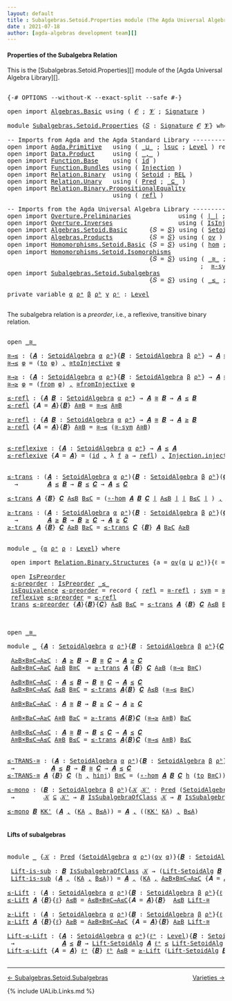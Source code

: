 ```yaml
---
layout: default
title : Subalgebras.Setoid.Properties module (The Agda Universal Algebra Library)
date : 2021-07-18
author: [agda-algebras development team][]
---
```


#### <a id="properties-of-the-subalgebra-relation">Properties of the Subalgebra Relation</a>

This is the [Subalgebras.Setoid.Properties][] module of the [Agda Universal Algebra Library][].


<pre class="Agda">

<a id="375" class="Symbol">{-#</a> <a id="379" class="Keyword">OPTIONS</a> <a id="387" class="Pragma">--without-K</a> <a id="399" class="Pragma">--exact-split</a> <a id="413" class="Pragma">--safe</a> <a id="420" class="Symbol">#-}</a>

<a id="425" class="Keyword">open</a> <a id="430" class="Keyword">import</a> <a id="437" href="Algebras.Basic.html" class="Module">Algebras.Basic</a> <a id="452" class="Keyword">using</a> <a id="458" class="Symbol">(</a> <a id="460" href="Algebras.Basic.html#1140" class="Generalizable">𝓞</a> <a id="462" class="Symbol">;</a> <a id="464" href="Algebras.Basic.html#1142" class="Generalizable">𝓥</a> <a id="466" class="Symbol">;</a> <a id="468" href="Algebras.Basic.html#3566" class="Function">Signature</a> <a id="478" class="Symbol">)</a>

<a id="481" class="Keyword">module</a> <a id="488" href="Subalgebras.Setoid.Properties.html" class="Module">Subalgebras.Setoid.Properties</a> <a id="518" class="Symbol">{</a><a id="519" href="Subalgebras.Setoid.Properties.html#519" class="Bound">𝑆</a> <a id="521" class="Symbol">:</a> <a id="523" href="Algebras.Basic.html#3566" class="Function">Signature</a> <a id="533" href="Algebras.Basic.html#1140" class="Generalizable">𝓞</a> <a id="535" href="Algebras.Basic.html#1142" class="Generalizable">𝓥</a><a id="536" class="Symbol">}</a> <a id="538" class="Keyword">where</a>

<a id="545" class="Comment">-- Imports from Agda and the Agda Standard Library ------------------------------------</a>
<a id="633" class="Keyword">open</a> <a id="638" class="Keyword">import</a> <a id="645" href="Agda.Primitive.html" class="Module">Agda.Primitive</a>   <a id="662" class="Keyword">using</a> <a id="668" class="Symbol">(</a> <a id="670" href="Agda.Primitive.html#810" class="Primitive Operator">_⊔_</a> <a id="674" class="Symbol">;</a> <a id="676" href="Agda.Primitive.html#780" class="Primitive">lsuc</a> <a id="681" class="Symbol">;</a> <a id="683" href="Agda.Primitive.html#597" class="Postulate">Level</a> <a id="689" class="Symbol">)</a> <a id="691" class="Keyword">renaming</a> <a id="700" class="Symbol">(</a> <a id="702" href="Agda.Primitive.html#326" class="Primitive">Set</a> <a id="706" class="Symbol">to</a> <a id="709" class="Primitive">Type</a> <a id="714" class="Symbol">)</a>
<a id="716" class="Keyword">open</a> <a id="721" class="Keyword">import</a> <a id="728" href="Data.Product.html" class="Module">Data.Product</a>     <a id="745" class="Keyword">using</a> <a id="751" class="Symbol">(</a> <a id="753" href="Agda.Builtin.Sigma.html#236" class="InductiveConstructor Operator">_,_</a> <a id="757" class="Symbol">)</a>
<a id="759" class="Keyword">open</a> <a id="764" class="Keyword">import</a> <a id="771" href="Function.Base.html" class="Module">Function.Base</a>    <a id="788" class="Keyword">using</a> <a id="794" class="Symbol">(</a> <a id="796" href="Function.Base.html#615" class="Function">id</a> <a id="799" class="Symbol">)</a>
<a id="801" class="Keyword">open</a> <a id="806" class="Keyword">import</a> <a id="813" href="Function.Bundles.html" class="Module">Function.Bundles</a> <a id="830" class="Keyword">using</a> <a id="836" class="Symbol">(</a> <a id="838" href="Function.Bundles.html#2240" class="Record">Injection</a> <a id="848" class="Symbol">)</a>
<a id="850" class="Keyword">open</a> <a id="855" class="Keyword">import</a> <a id="862" href="Relation.Binary.html" class="Module">Relation.Binary</a>  <a id="879" class="Keyword">using</a> <a id="885" class="Symbol">(</a> <a id="887" href="Relation.Binary.Bundles.html#1009" class="Record">Setoid</a> <a id="894" class="Symbol">;</a> <a id="896" href="Relation.Binary.Core.html#766" class="Function">REL</a> <a id="900" class="Symbol">)</a>
<a id="902" class="Keyword">open</a> <a id="907" class="Keyword">import</a> <a id="914" href="Relation.Unary.html" class="Module">Relation.Unary</a>   <a id="931" class="Keyword">using</a> <a id="937" class="Symbol">(</a> <a id="939" href="Relation.Unary.html#1101" class="Function">Pred</a> <a id="944" class="Symbol">;</a> <a id="946" href="Relation.Unary.html#1742" class="Function Operator">_⊆_</a> <a id="950" class="Symbol">)</a>
<a id="952" class="Keyword">open</a> <a id="957" class="Keyword">import</a> <a id="964" href="Relation.Binary.PropositionalEquality.html" class="Module">Relation.Binary.PropositionalEquality</a>
                             <a id="1031" class="Keyword">using</a> <a id="1037" class="Symbol">(</a> <a id="1039" href="Agda.Builtin.Equality.html#208" class="InductiveConstructor">refl</a> <a id="1044" class="Symbol">)</a>

<a id="1047" class="Comment">-- Imports from the Agda Universal Algebra Library ---------------------------------------------------</a>
<a id="1150" class="Keyword">open</a> <a id="1155" class="Keyword">import</a> <a id="1162" href="Overture.Preliminaries.html" class="Module">Overture.Preliminaries</a>             <a id="1197" class="Keyword">using</a> <a id="1203" class="Symbol">(</a> <a id="1205" href="Overture.Preliminaries.html#4227" class="Function Operator">∣_∣</a> <a id="1209" class="Symbol">;</a> <a id="1211" href="Overture.Preliminaries.html#4265" class="Function Operator">∥_∥</a> <a id="1215" class="Symbol">)</a>
<a id="1217" class="Keyword">open</a> <a id="1222" class="Keyword">import</a> <a id="1229" href="Overture.Inverses.html" class="Module">Overture.Inverses</a>                  <a id="1264" class="Keyword">using</a> <a id="1270" class="Symbol">(</a> <a id="1272" href="Overture.Inverses.html#2442" class="Function">IsInjective</a> <a id="1284" class="Symbol">;</a> <a id="1286" href="Overture.Inverses.html#2715" class="Function">id-is-injective</a> <a id="1302" class="Symbol">;</a> <a id="1304" href="Overture.Inverses.html#2788" class="Function">∘-injective</a> <a id="1316" class="Symbol">)</a>
<a id="1318" class="Keyword">open</a> <a id="1323" class="Keyword">import</a> <a id="1330" href="Algebras.Setoid.Basic.html" class="Module">Algebras.Setoid.Basic</a>      <a id="1357" class="Symbol">{</a><a id="1358" class="Argument">𝑆</a> <a id="1360" class="Symbol">=</a> <a id="1362" href="Subalgebras.Setoid.Properties.html#519" class="Bound">𝑆</a><a id="1363" class="Symbol">}</a> <a id="1365" class="Keyword">using</a> <a id="1371" class="Symbol">(</a> <a id="1373" href="Algebras.Setoid.Basic.html#3240" class="Record">SetoidAlgebra</a> <a id="1387" class="Symbol">;</a> <a id="1389" href="Algebras.Setoid.Basic.html#4713" class="Function">Lift-SetoidAlg</a> <a id="1404" class="Symbol">)</a>
<a id="1406" class="Keyword">open</a> <a id="1411" class="Keyword">import</a> <a id="1418" href="Algebras.Products.html" class="Module">Algebras.Products</a>          <a id="1445" class="Symbol">{</a><a id="1446" class="Argument">𝑆</a> <a id="1448" class="Symbol">=</a> <a id="1450" href="Subalgebras.Setoid.Properties.html#519" class="Bound">𝑆</a><a id="1451" class="Symbol">}</a> <a id="1453" class="Keyword">using</a> <a id="1459" class="Symbol">(</a> <a id="1461" href="Algebras.Products.html#2982" class="Function">ov</a> <a id="1464" class="Symbol">)</a>
<a id="1466" class="Keyword">open</a> <a id="1471" class="Keyword">import</a> <a id="1478" href="Homomorphisms.Setoid.Basic.html" class="Module">Homomorphisms.Setoid.Basic</a> <a id="1505" class="Symbol">{</a><a id="1506" class="Argument">𝑆</a> <a id="1508" class="Symbol">=</a> <a id="1510" href="Subalgebras.Setoid.Properties.html#519" class="Bound">𝑆</a><a id="1511" class="Symbol">}</a> <a id="1513" class="Keyword">using</a> <a id="1519" class="Symbol">(</a> <a id="1521" href="Homomorphisms.Setoid.Basic.html#2593" class="Function">hom</a> <a id="1525" class="Symbol">;</a> <a id="1527" href="Homomorphisms.Setoid.Basic.html#3409" class="Function">∘-hom</a> <a id="1533" class="Symbol">)</a>
<a id="1535" class="Keyword">open</a> <a id="1540" class="Keyword">import</a> <a id="1547" href="Homomorphisms.Setoid.Isomorphisms.html" class="Module">Homomorphisms.Setoid.Isomorphisms</a>
                                       <a id="1620" class="Symbol">{</a><a id="1621" class="Argument">𝑆</a> <a id="1623" class="Symbol">=</a> <a id="1625" href="Subalgebras.Setoid.Properties.html#519" class="Bound">𝑆</a><a id="1626" class="Symbol">}</a> <a id="1628" class="Keyword">using</a> <a id="1634" class="Symbol">(</a> <a id="1636" href="Homomorphisms.Setoid.Isomorphisms.html#2579" class="Record Operator">_≅_</a> <a id="1640" class="Symbol">;</a> <a id="1642" href="Homomorphisms.Setoid.Isomorphisms.html#3749" class="Function">≅toInjective</a> <a id="1655" class="Symbol">;</a> <a id="1657" href="Homomorphisms.Setoid.Isomorphisms.html#4076" class="Function">≅fromInjective</a>
                                                     <a id="1725" class="Symbol">;</a>  <a id="1728" href="Homomorphisms.Setoid.Isomorphisms.html#3186" class="Function">≅-sym</a> <a id="1734" class="Symbol">;</a> <a id="1736" href="Homomorphisms.Setoid.Isomorphisms.html#3088" class="Function">≅-refl</a> <a id="1743" class="Symbol">;</a> <a id="1745" href="Homomorphisms.Setoid.Isomorphisms.html#3281" class="Function">≅-trans</a> <a id="1753" class="Symbol">;</a> <a id="1755" href="Homomorphisms.Setoid.Isomorphisms.html#4655" class="Function">Lift-≅</a> <a id="1762" class="Symbol">)</a>
<a id="1764" class="Keyword">open</a> <a id="1769" class="Keyword">import</a> <a id="1776" href="Subalgebras.Setoid.Subalgebras.html" class="Module">Subalgebras.Setoid.Subalgebras</a>
                                       <a id="1846" class="Symbol">{</a><a id="1847" class="Argument">𝑆</a> <a id="1849" class="Symbol">=</a> <a id="1851" href="Subalgebras.Setoid.Properties.html#519" class="Bound">𝑆</a><a id="1852" class="Symbol">}</a> <a id="1854" class="Keyword">using</a> <a id="1860" class="Symbol">(</a> <a id="1862" href="Subalgebras.Setoid.Subalgebras.html#1952" class="Function Operator">_≤_</a> <a id="1866" class="Symbol">;</a> <a id="1868" href="Subalgebras.Setoid.Subalgebras.html#1774" class="Function Operator">_≥_</a> <a id="1872" class="Symbol">;</a> <a id="1874" href="Subalgebras.Setoid.Subalgebras.html#3782" class="Function Operator">_IsSubalgebraOfClass_</a> <a id="1896" class="Symbol">)</a>

<a id="1899" class="Keyword">private</a> <a id="1907" class="Keyword">variable</a> <a id="1916" href="Subalgebras.Setoid.Properties.html#1916" class="Generalizable">α</a> <a id="1918" href="Subalgebras.Setoid.Properties.html#1918" class="Generalizable">ρᵃ</a> <a id="1921" href="Subalgebras.Setoid.Properties.html#1921" class="Generalizable">β</a> <a id="1923" href="Subalgebras.Setoid.Properties.html#1923" class="Generalizable">ρᵇ</a> <a id="1926" href="Subalgebras.Setoid.Properties.html#1926" class="Generalizable">γ</a> <a id="1928" href="Subalgebras.Setoid.Properties.html#1928" class="Generalizable">ρᶜ</a> <a id="1931" class="Symbol">:</a> <a id="1933" href="Agda.Primitive.html#597" class="Postulate">Level</a>

</pre>

The subalgebra relation is a *preorder*, i.e., a reflexive, transitive binary relation.

<pre class="Agda">

<a id="2055" class="Keyword">open</a> <a id="2060" href="Homomorphisms.Setoid.Isomorphisms.html#2579" class="Module Operator">_≅_</a>

<a id="≅→≤"></a><a id="2065" href="Subalgebras.Setoid.Properties.html#2065" class="Function">≅→≤</a> <a id="2069" class="Symbol">:</a> <a id="2071" class="Symbol">{</a><a id="2072" href="Subalgebras.Setoid.Properties.html#2072" class="Bound">𝑨</a> <a id="2074" class="Symbol">:</a> <a id="2076" href="Algebras.Setoid.Basic.html#3240" class="Record">SetoidAlgebra</a> <a id="2090" href="Subalgebras.Setoid.Properties.html#1916" class="Generalizable">α</a> <a id="2092" href="Subalgebras.Setoid.Properties.html#1918" class="Generalizable">ρᵃ</a><a id="2094" class="Symbol">}{</a><a id="2096" href="Subalgebras.Setoid.Properties.html#2096" class="Bound">𝑩</a> <a id="2098" class="Symbol">:</a> <a id="2100" href="Algebras.Setoid.Basic.html#3240" class="Record">SetoidAlgebra</a> <a id="2114" href="Subalgebras.Setoid.Properties.html#1921" class="Generalizable">β</a> <a id="2116" href="Subalgebras.Setoid.Properties.html#1923" class="Generalizable">ρᵇ</a><a id="2118" class="Symbol">}</a> <a id="2120" class="Symbol">→</a> <a id="2122" href="Subalgebras.Setoid.Properties.html#2072" class="Bound">𝑨</a> <a id="2124" href="Homomorphisms.Setoid.Isomorphisms.html#2579" class="Record Operator">≅</a> <a id="2126" href="Subalgebras.Setoid.Properties.html#2096" class="Bound">𝑩</a> <a id="2128" class="Symbol">→</a> <a id="2130" href="Subalgebras.Setoid.Properties.html#2072" class="Bound">𝑨</a> <a id="2132" href="Subalgebras.Setoid.Subalgebras.html#1952" class="Function Operator">≤</a> <a id="2134" href="Subalgebras.Setoid.Properties.html#2096" class="Bound">𝑩</a>
<a id="2136" href="Subalgebras.Setoid.Properties.html#2065" class="Function">≅→≤</a> <a id="2140" href="Subalgebras.Setoid.Properties.html#2140" class="Bound">φ</a> <a id="2142" class="Symbol">=</a> <a id="2144" class="Symbol">(</a><a id="2145" href="Homomorphisms.Setoid.Isomorphisms.html#2689" class="Field">to</a> <a id="2148" href="Subalgebras.Setoid.Properties.html#2140" class="Bound">φ</a><a id="2149" class="Symbol">)</a> <a id="2151" href="Agda.Builtin.Sigma.html#236" class="InductiveConstructor Operator">,</a> <a id="2153" href="Homomorphisms.Setoid.Isomorphisms.html#3749" class="Function">≅toInjective</a> <a id="2166" href="Subalgebras.Setoid.Properties.html#2140" class="Bound">φ</a>

<a id="≅→≥"></a><a id="2169" href="Subalgebras.Setoid.Properties.html#2169" class="Function">≅→≥</a> <a id="2173" class="Symbol">:</a> <a id="2175" class="Symbol">{</a><a id="2176" href="Subalgebras.Setoid.Properties.html#2176" class="Bound">𝑨</a> <a id="2178" class="Symbol">:</a> <a id="2180" href="Algebras.Setoid.Basic.html#3240" class="Record">SetoidAlgebra</a> <a id="2194" href="Subalgebras.Setoid.Properties.html#1916" class="Generalizable">α</a> <a id="2196" href="Subalgebras.Setoid.Properties.html#1918" class="Generalizable">ρᵃ</a><a id="2198" class="Symbol">}{</a><a id="2200" href="Subalgebras.Setoid.Properties.html#2200" class="Bound">𝑩</a> <a id="2202" class="Symbol">:</a> <a id="2204" href="Algebras.Setoid.Basic.html#3240" class="Record">SetoidAlgebra</a> <a id="2218" href="Subalgebras.Setoid.Properties.html#1921" class="Generalizable">β</a> <a id="2220" href="Subalgebras.Setoid.Properties.html#1923" class="Generalizable">ρᵇ</a><a id="2222" class="Symbol">}</a> <a id="2224" class="Symbol">→</a> <a id="2226" href="Subalgebras.Setoid.Properties.html#2176" class="Bound">𝑨</a> <a id="2228" href="Homomorphisms.Setoid.Isomorphisms.html#2579" class="Record Operator">≅</a> <a id="2230" href="Subalgebras.Setoid.Properties.html#2200" class="Bound">𝑩</a> <a id="2232" class="Symbol">→</a> <a id="2234" href="Subalgebras.Setoid.Properties.html#2176" class="Bound">𝑨</a> <a id="2236" href="Subalgebras.Setoid.Subalgebras.html#1774" class="Function Operator">≥</a> <a id="2238" href="Subalgebras.Setoid.Properties.html#2200" class="Bound">𝑩</a>
<a id="2240" href="Subalgebras.Setoid.Properties.html#2169" class="Function">≅→≥</a> <a id="2244" href="Subalgebras.Setoid.Properties.html#2244" class="Bound">φ</a> <a id="2246" class="Symbol">=</a> <a id="2248" class="Symbol">(</a><a id="2249" href="Homomorphisms.Setoid.Isomorphisms.html#2704" class="Field">from</a> <a id="2254" href="Subalgebras.Setoid.Properties.html#2244" class="Bound">φ</a><a id="2255" class="Symbol">)</a> <a id="2257" href="Agda.Builtin.Sigma.html#236" class="InductiveConstructor Operator">,</a> <a id="2259" href="Homomorphisms.Setoid.Isomorphisms.html#4076" class="Function">≅fromInjective</a> <a id="2274" href="Subalgebras.Setoid.Properties.html#2244" class="Bound">φ</a>

<a id="≤-refl"></a><a id="2277" href="Subalgebras.Setoid.Properties.html#2277" class="Function">≤-refl</a> <a id="2284" class="Symbol">:</a> <a id="2286" class="Symbol">{</a><a id="2287" href="Subalgebras.Setoid.Properties.html#2287" class="Bound">𝑨</a> <a id="2289" href="Subalgebras.Setoid.Properties.html#2289" class="Bound">𝑩</a> <a id="2291" class="Symbol">:</a> <a id="2293" href="Algebras.Setoid.Basic.html#3240" class="Record">SetoidAlgebra</a> <a id="2307" href="Subalgebras.Setoid.Properties.html#1916" class="Generalizable">α</a> <a id="2309" href="Subalgebras.Setoid.Properties.html#1918" class="Generalizable">ρᵃ</a><a id="2311" class="Symbol">}</a> <a id="2313" class="Symbol">→</a> <a id="2315" href="Subalgebras.Setoid.Properties.html#2287" class="Bound">𝑨</a> <a id="2317" href="Homomorphisms.Setoid.Isomorphisms.html#2579" class="Record Operator">≅</a> <a id="2319" href="Subalgebras.Setoid.Properties.html#2289" class="Bound">𝑩</a> <a id="2321" class="Symbol">→</a> <a id="2323" href="Subalgebras.Setoid.Properties.html#2287" class="Bound">𝑨</a> <a id="2325" href="Subalgebras.Setoid.Subalgebras.html#1952" class="Function Operator">≤</a> <a id="2327" href="Subalgebras.Setoid.Properties.html#2289" class="Bound">𝑩</a>
<a id="2329" href="Subalgebras.Setoid.Properties.html#2277" class="Function">≤-refl</a> <a id="2336" class="Symbol">{</a><a id="2337" class="Argument">𝑨</a> <a id="2339" class="Symbol">=</a> <a id="2341" href="Subalgebras.Setoid.Properties.html#2341" class="Bound">𝑨</a><a id="2342" class="Symbol">}{</a><a id="2344" href="Subalgebras.Setoid.Properties.html#2344" class="Bound">𝑩</a><a id="2345" class="Symbol">}</a> <a id="2347" href="Subalgebras.Setoid.Properties.html#2347" class="Bound">A≅B</a> <a id="2351" class="Symbol">=</a> <a id="2353" href="Subalgebras.Setoid.Properties.html#2065" class="Function">≅→≤</a> <a id="2357" href="Subalgebras.Setoid.Properties.html#2347" class="Bound">A≅B</a>

<a id="≥-refl"></a><a id="2362" href="Subalgebras.Setoid.Properties.html#2362" class="Function">≥-refl</a> <a id="2369" class="Symbol">:</a> <a id="2371" class="Symbol">{</a><a id="2372" href="Subalgebras.Setoid.Properties.html#2372" class="Bound">𝑨</a> <a id="2374" href="Subalgebras.Setoid.Properties.html#2374" class="Bound">𝑩</a> <a id="2376" class="Symbol">:</a> <a id="2378" href="Algebras.Setoid.Basic.html#3240" class="Record">SetoidAlgebra</a> <a id="2392" href="Subalgebras.Setoid.Properties.html#1916" class="Generalizable">α</a> <a id="2394" href="Subalgebras.Setoid.Properties.html#1918" class="Generalizable">ρᵃ</a><a id="2396" class="Symbol">}</a> <a id="2398" class="Symbol">→</a> <a id="2400" href="Subalgebras.Setoid.Properties.html#2372" class="Bound">𝑨</a> <a id="2402" href="Homomorphisms.Setoid.Isomorphisms.html#2579" class="Record Operator">≅</a> <a id="2404" href="Subalgebras.Setoid.Properties.html#2374" class="Bound">𝑩</a> <a id="2406" class="Symbol">→</a> <a id="2408" href="Subalgebras.Setoid.Properties.html#2372" class="Bound">𝑨</a> <a id="2410" href="Subalgebras.Setoid.Subalgebras.html#1774" class="Function Operator">≥</a> <a id="2412" href="Subalgebras.Setoid.Properties.html#2374" class="Bound">𝑩</a>
<a id="2414" href="Subalgebras.Setoid.Properties.html#2362" class="Function">≥-refl</a> <a id="2421" class="Symbol">{</a><a id="2422" class="Argument">𝑨</a> <a id="2424" class="Symbol">=</a> <a id="2426" href="Subalgebras.Setoid.Properties.html#2426" class="Bound">𝑨</a><a id="2427" class="Symbol">}{</a><a id="2429" href="Subalgebras.Setoid.Properties.html#2429" class="Bound">𝑩</a><a id="2430" class="Symbol">}</a> <a id="2432" href="Subalgebras.Setoid.Properties.html#2432" class="Bound">A≅B</a> <a id="2436" class="Symbol">=</a> <a id="2438" href="Subalgebras.Setoid.Properties.html#2065" class="Function">≅→≤</a> <a id="2442" class="Symbol">(</a><a id="2443" href="Homomorphisms.Setoid.Isomorphisms.html#3186" class="Function">≅-sym</a> <a id="2449" href="Subalgebras.Setoid.Properties.html#2432" class="Bound">A≅B</a><a id="2452" class="Symbol">)</a>


<a id="≤-reflexive"></a><a id="2456" href="Subalgebras.Setoid.Properties.html#2456" class="Function">≤-reflexive</a> <a id="2468" class="Symbol">:</a> <a id="2470" class="Symbol">{</a><a id="2471" href="Subalgebras.Setoid.Properties.html#2471" class="Bound">𝑨</a> <a id="2473" class="Symbol">:</a> <a id="2475" href="Algebras.Setoid.Basic.html#3240" class="Record">SetoidAlgebra</a> <a id="2489" href="Subalgebras.Setoid.Properties.html#1916" class="Generalizable">α</a> <a id="2491" href="Subalgebras.Setoid.Properties.html#1918" class="Generalizable">ρᵃ</a><a id="2493" class="Symbol">}</a> <a id="2495" class="Symbol">→</a> <a id="2497" href="Subalgebras.Setoid.Properties.html#2471" class="Bound">𝑨</a> <a id="2499" href="Subalgebras.Setoid.Subalgebras.html#1952" class="Function Operator">≤</a> <a id="2501" href="Subalgebras.Setoid.Properties.html#2471" class="Bound">𝑨</a>
<a id="2503" href="Subalgebras.Setoid.Properties.html#2456" class="Function">≤-reflexive</a> <a id="2515" class="Symbol">{</a><a id="2516" class="Argument">𝑨</a> <a id="2518" class="Symbol">=</a> <a id="2520" href="Subalgebras.Setoid.Properties.html#2520" class="Bound">𝑨</a><a id="2521" class="Symbol">}</a> <a id="2523" class="Symbol">=</a> <a id="2525" class="Symbol">(</a><a id="2526" href="Function.Base.html#615" class="Function">id</a> <a id="2529" href="Agda.Builtin.Sigma.html#236" class="InductiveConstructor Operator">,</a> <a id="2531" class="Symbol">λ</a> <a id="2533" href="Subalgebras.Setoid.Properties.html#2533" class="Bound">f</a> <a id="2535" href="Subalgebras.Setoid.Properties.html#2535" class="Bound">a</a> <a id="2537" class="Symbol">→</a> <a id="2539" href="Agda.Builtin.Equality.html#208" class="InductiveConstructor">refl</a><a id="2543" class="Symbol">)</a> <a id="2545" href="Agda.Builtin.Sigma.html#236" class="InductiveConstructor Operator">,</a> <a id="2547" href="Function.Bundles.html#2366" class="Field">Injection.injective</a> <a id="2567" href="Overture.Inverses.html#2715" class="Function">id-is-injective</a>


<a id="≤-trans"></a><a id="2585" href="Subalgebras.Setoid.Properties.html#2585" class="Function">≤-trans</a> <a id="2593" class="Symbol">:</a> <a id="2595" class="Symbol">(</a><a id="2596" href="Subalgebras.Setoid.Properties.html#2596" class="Bound">𝑨</a> <a id="2598" class="Symbol">:</a> <a id="2600" href="Algebras.Setoid.Basic.html#3240" class="Record">SetoidAlgebra</a> <a id="2614" href="Subalgebras.Setoid.Properties.html#1916" class="Generalizable">α</a> <a id="2616" href="Subalgebras.Setoid.Properties.html#1918" class="Generalizable">ρᵃ</a><a id="2618" class="Symbol">){</a><a id="2620" href="Subalgebras.Setoid.Properties.html#2620" class="Bound">𝑩</a> <a id="2622" class="Symbol">:</a> <a id="2624" href="Algebras.Setoid.Basic.html#3240" class="Record">SetoidAlgebra</a> <a id="2638" href="Subalgebras.Setoid.Properties.html#1921" class="Generalizable">β</a> <a id="2640" href="Subalgebras.Setoid.Properties.html#1923" class="Generalizable">ρᵇ</a><a id="2642" class="Symbol">}(</a><a id="2644" href="Subalgebras.Setoid.Properties.html#2644" class="Bound">𝑪</a> <a id="2646" class="Symbol">:</a> <a id="2648" href="Algebras.Setoid.Basic.html#3240" class="Record">SetoidAlgebra</a> <a id="2662" href="Subalgebras.Setoid.Properties.html#1926" class="Generalizable">γ</a> <a id="2664" href="Subalgebras.Setoid.Properties.html#1928" class="Generalizable">ρᶜ</a><a id="2666" class="Symbol">)</a>
  <a id="2670" class="Symbol">→</a>        <a id="2679" href="Subalgebras.Setoid.Properties.html#2596" class="Bound">𝑨</a> <a id="2681" href="Subalgebras.Setoid.Subalgebras.html#1952" class="Function Operator">≤</a> <a id="2683" href="Subalgebras.Setoid.Properties.html#2620" class="Bound">𝑩</a> <a id="2685" class="Symbol">→</a> <a id="2687" href="Subalgebras.Setoid.Properties.html#2620" class="Bound">𝑩</a> <a id="2689" href="Subalgebras.Setoid.Subalgebras.html#1952" class="Function Operator">≤</a> <a id="2691" href="Subalgebras.Setoid.Properties.html#2644" class="Bound">𝑪</a> <a id="2693" class="Symbol">→</a> <a id="2695" href="Subalgebras.Setoid.Properties.html#2596" class="Bound">𝑨</a> <a id="2697" href="Subalgebras.Setoid.Subalgebras.html#1952" class="Function Operator">≤</a> <a id="2699" href="Subalgebras.Setoid.Properties.html#2644" class="Bound">𝑪</a>

<a id="2702" href="Subalgebras.Setoid.Properties.html#2585" class="Function">≤-trans</a> <a id="2710" href="Subalgebras.Setoid.Properties.html#2710" class="Bound">𝑨</a> <a id="2712" class="Symbol">{</a><a id="2713" href="Subalgebras.Setoid.Properties.html#2713" class="Bound">𝑩</a><a id="2714" class="Symbol">}</a> <a id="2716" href="Subalgebras.Setoid.Properties.html#2716" class="Bound">𝑪</a> <a id="2718" href="Subalgebras.Setoid.Properties.html#2718" class="Bound">A≤B</a> <a id="2722" href="Subalgebras.Setoid.Properties.html#2722" class="Bound">B≤C</a> <a id="2726" class="Symbol">=</a> <a id="2728" class="Symbol">(</a><a id="2729" href="Homomorphisms.Setoid.Basic.html#3409" class="Function">∘-hom</a> <a id="2735" href="Subalgebras.Setoid.Properties.html#2710" class="Bound">𝑨</a> <a id="2737" href="Subalgebras.Setoid.Properties.html#2713" class="Bound">𝑩</a> <a id="2739" href="Subalgebras.Setoid.Properties.html#2716" class="Bound">𝑪</a> <a id="2741" href="Overture.Preliminaries.html#4227" class="Function Operator">∣</a> <a id="2743" href="Subalgebras.Setoid.Properties.html#2718" class="Bound">A≤B</a> <a id="2747" href="Overture.Preliminaries.html#4227" class="Function Operator">∣</a> <a id="2749" href="Overture.Preliminaries.html#4227" class="Function Operator">∣</a> <a id="2751" href="Subalgebras.Setoid.Properties.html#2722" class="Bound">B≤C</a> <a id="2755" href="Overture.Preliminaries.html#4227" class="Function Operator">∣</a> <a id="2757" class="Symbol">)</a> <a id="2759" href="Agda.Builtin.Sigma.html#236" class="InductiveConstructor Operator">,</a> <a id="2761" href="Overture.Inverses.html#2788" class="Function">∘-injective</a> <a id="2773" href="Overture.Preliminaries.html#4265" class="Function Operator">∥</a> <a id="2775" href="Subalgebras.Setoid.Properties.html#2718" class="Bound">A≤B</a> <a id="2779" href="Overture.Preliminaries.html#4265" class="Function Operator">∥</a> <a id="2781" href="Overture.Preliminaries.html#4265" class="Function Operator">∥</a> <a id="2783" href="Subalgebras.Setoid.Properties.html#2722" class="Bound">B≤C</a> <a id="2787" href="Overture.Preliminaries.html#4265" class="Function Operator">∥</a>

<a id="≥-trans"></a><a id="2790" href="Subalgebras.Setoid.Properties.html#2790" class="Function">≥-trans</a> <a id="2798" class="Symbol">:</a> <a id="2800" class="Symbol">(</a><a id="2801" href="Subalgebras.Setoid.Properties.html#2801" class="Bound">𝑨</a> <a id="2803" class="Symbol">:</a> <a id="2805" href="Algebras.Setoid.Basic.html#3240" class="Record">SetoidAlgebra</a> <a id="2819" href="Subalgebras.Setoid.Properties.html#1916" class="Generalizable">α</a> <a id="2821" href="Subalgebras.Setoid.Properties.html#1918" class="Generalizable">ρᵃ</a><a id="2823" class="Symbol">){</a><a id="2825" href="Subalgebras.Setoid.Properties.html#2825" class="Bound">𝑩</a> <a id="2827" class="Symbol">:</a> <a id="2829" href="Algebras.Setoid.Basic.html#3240" class="Record">SetoidAlgebra</a> <a id="2843" href="Subalgebras.Setoid.Properties.html#1921" class="Generalizable">β</a> <a id="2845" href="Subalgebras.Setoid.Properties.html#1923" class="Generalizable">ρᵇ</a><a id="2847" class="Symbol">}(</a><a id="2849" href="Subalgebras.Setoid.Properties.html#2849" class="Bound">𝑪</a> <a id="2851" class="Symbol">:</a> <a id="2853" href="Algebras.Setoid.Basic.html#3240" class="Record">SetoidAlgebra</a> <a id="2867" href="Subalgebras.Setoid.Properties.html#1926" class="Generalizable">γ</a> <a id="2869" href="Subalgebras.Setoid.Properties.html#1928" class="Generalizable">ρᶜ</a><a id="2871" class="Symbol">)</a>
  <a id="2875" class="Symbol">→</a>        <a id="2884" href="Subalgebras.Setoid.Properties.html#2801" class="Bound">𝑨</a> <a id="2886" href="Subalgebras.Setoid.Subalgebras.html#1774" class="Function Operator">≥</a> <a id="2888" href="Subalgebras.Setoid.Properties.html#2825" class="Bound">𝑩</a> <a id="2890" class="Symbol">→</a> <a id="2892" href="Subalgebras.Setoid.Properties.html#2825" class="Bound">𝑩</a> <a id="2894" href="Subalgebras.Setoid.Subalgebras.html#1774" class="Function Operator">≥</a> <a id="2896" href="Subalgebras.Setoid.Properties.html#2849" class="Bound">𝑪</a> <a id="2898" class="Symbol">→</a> <a id="2900" href="Subalgebras.Setoid.Properties.html#2801" class="Bound">𝑨</a> <a id="2902" href="Subalgebras.Setoid.Subalgebras.html#1774" class="Function Operator">≥</a> <a id="2904" href="Subalgebras.Setoid.Properties.html#2849" class="Bound">𝑪</a>
<a id="2906" href="Subalgebras.Setoid.Properties.html#2790" class="Function">≥-trans</a> <a id="2914" href="Subalgebras.Setoid.Properties.html#2914" class="Bound">𝑨</a> <a id="2916" class="Symbol">{</a><a id="2917" href="Subalgebras.Setoid.Properties.html#2917" class="Bound">𝑩</a><a id="2918" class="Symbol">}</a> <a id="2920" href="Subalgebras.Setoid.Properties.html#2920" class="Bound">𝑪</a> <a id="2922" href="Subalgebras.Setoid.Properties.html#2922" class="Bound">A≥B</a> <a id="2926" href="Subalgebras.Setoid.Properties.html#2926" class="Bound">B≥C</a> <a id="2930" class="Symbol">=</a> <a id="2932" href="Subalgebras.Setoid.Properties.html#2585" class="Function">≤-trans</a> <a id="2940" href="Subalgebras.Setoid.Properties.html#2920" class="Bound">𝑪</a> <a id="2942" class="Symbol">{</a><a id="2943" href="Subalgebras.Setoid.Properties.html#2917" class="Bound">𝑩</a><a id="2944" class="Symbol">}</a> <a id="2946" href="Subalgebras.Setoid.Properties.html#2914" class="Bound">𝑨</a> <a id="2948" href="Subalgebras.Setoid.Properties.html#2926" class="Bound">B≥C</a> <a id="2952" href="Subalgebras.Setoid.Properties.html#2922" class="Bound">A≥B</a>


<a id="2958" class="Keyword">module</a> <a id="2965" href="Subalgebras.Setoid.Properties.html#2965" class="Module">_</a> <a id="2967" class="Symbol">{</a><a id="2968" href="Subalgebras.Setoid.Properties.html#2968" class="Bound">α</a> <a id="2970" href="Subalgebras.Setoid.Properties.html#2970" class="Bound">ρᵃ</a> <a id="2973" href="Subalgebras.Setoid.Properties.html#2973" class="Bound">ρ</a> <a id="2975" class="Symbol">:</a> <a id="2977" href="Agda.Primitive.html#597" class="Postulate">Level</a><a id="2982" class="Symbol">}</a> <a id="2984" class="Keyword">where</a>

 <a id="2992" class="Keyword">open</a> <a id="2997" class="Keyword">import</a> <a id="3004" href="Relation.Binary.Structures.html" class="Module">Relation.Binary.Structures</a> <a id="3031" class="Symbol">{</a><a id="3032" class="Argument">a</a> <a id="3034" class="Symbol">=</a> <a id="3036" href="Algebras.Products.html#2982" class="Function">ov</a><a id="3038" class="Symbol">(</a><a id="3039" href="Subalgebras.Setoid.Properties.html#2968" class="Bound">α</a> <a id="3041" href="Agda.Primitive.html#810" class="Primitive Operator">⊔</a> <a id="3043" href="Subalgebras.Setoid.Properties.html#2970" class="Bound">ρᵃ</a><a id="3045" class="Symbol">)}{</a><a id="3048" class="Argument">ℓ</a> <a id="3050" class="Symbol">=</a> <a id="3052" class="Symbol">(</a><a id="3053" href="Subalgebras.Setoid.Properties.html#533" class="Bound">𝓞</a> <a id="3055" href="Agda.Primitive.html#810" class="Primitive Operator">⊔</a> <a id="3057" href="Subalgebras.Setoid.Properties.html#535" class="Bound">𝓥</a> <a id="3059" href="Agda.Primitive.html#810" class="Primitive Operator">⊔</a> <a id="3061" href="Subalgebras.Setoid.Properties.html#2968" class="Bound">α</a><a id="3062" class="Symbol">)}</a> <a id="3065" class="Symbol">(</a><a id="3066" href="Homomorphisms.Setoid.Isomorphisms.html#2579" class="Record Operator">_≅_</a> <a id="3070" class="Symbol">{</a><a id="3071" href="Subalgebras.Setoid.Properties.html#2968" class="Bound">α</a><a id="3072" class="Symbol">}{</a><a id="3074" href="Subalgebras.Setoid.Properties.html#2970" class="Bound">ρᵃ</a><a id="3076" class="Symbol">}{</a><a id="3078" href="Subalgebras.Setoid.Properties.html#2968" class="Bound">α</a><a id="3079" class="Symbol">}{</a><a id="3081" href="Subalgebras.Setoid.Properties.html#2970" class="Bound">ρᵃ</a><a id="3083" class="Symbol">})</a>

 <a id="3088" class="Keyword">open</a> <a id="3093" href="Relation.Binary.Structures.html#2163" class="Module">IsPreorder</a>
 <a id="3105" href="Subalgebras.Setoid.Properties.html#3105" class="Function">≤-preorder</a> <a id="3116" class="Symbol">:</a> <a id="3118" href="Relation.Binary.Structures.html#2163" class="Record">IsPreorder</a> <a id="3129" href="Subalgebras.Setoid.Subalgebras.html#1952" class="Function Operator">_≤_</a>
 <a id="3134" href="Relation.Binary.Structures.html#2228" class="Field">isEquivalence</a> <a id="3148" href="Subalgebras.Setoid.Properties.html#3105" class="Function">≤-preorder</a> <a id="3159" class="Symbol">=</a> <a id="3161" class="Keyword">record</a> <a id="3168" class="Symbol">{</a> <a id="3170" href="Relation.Binary.Structures.html#1568" class="Field">refl</a> <a id="3175" class="Symbol">=</a> <a id="3177" href="Homomorphisms.Setoid.Isomorphisms.html#3088" class="Function">≅-refl</a> <a id="3184" class="Symbol">;</a> <a id="3186" href="Relation.Binary.Structures.html#1594" class="Field">sym</a> <a id="3190" class="Symbol">=</a> <a id="3192" href="Homomorphisms.Setoid.Isomorphisms.html#3186" class="Function">≅-sym</a> <a id="3198" class="Symbol">;</a> <a id="3200" href="Relation.Binary.Structures.html#1620" class="Field">trans</a> <a id="3206" class="Symbol">=</a> <a id="3208" href="Homomorphisms.Setoid.Isomorphisms.html#3281" class="Function">≅-trans</a> <a id="3216" class="Symbol">}</a>
 <a id="3219" href="Relation.Binary.Structures.html#2331" class="Field">reflexive</a> <a id="3229" href="Subalgebras.Setoid.Properties.html#3105" class="Function">≤-preorder</a> <a id="3240" class="Symbol">=</a> <a id="3242" href="Subalgebras.Setoid.Properties.html#2277" class="Function">≤-refl</a>
 <a id="3250" href="Relation.Binary.Structures.html#2361" class="Field">trans</a> <a id="3256" href="Subalgebras.Setoid.Properties.html#3105" class="Function">≤-preorder</a> <a id="3267" class="Symbol">{</a><a id="3268" href="Subalgebras.Setoid.Properties.html#3268" class="Bound">𝑨</a><a id="3269" class="Symbol">}{</a><a id="3271" href="Subalgebras.Setoid.Properties.html#3271" class="Bound">𝑩</a><a id="3272" class="Symbol">}{</a><a id="3274" href="Subalgebras.Setoid.Properties.html#3274" class="Bound">𝑪</a><a id="3275" class="Symbol">}</a> <a id="3277" href="Subalgebras.Setoid.Properties.html#3277" class="Bound">A≤B</a> <a id="3281" href="Subalgebras.Setoid.Properties.html#3281" class="Bound">B≤C</a> <a id="3285" class="Symbol">=</a> <a id="3287" href="Subalgebras.Setoid.Properties.html#2585" class="Function">≤-trans</a> <a id="3295" href="Subalgebras.Setoid.Properties.html#3268" class="Bound">𝑨</a> <a id="3297" class="Symbol">{</a><a id="3298" href="Subalgebras.Setoid.Properties.html#3271" class="Bound">𝑩</a><a id="3299" class="Symbol">}</a> <a id="3301" href="Subalgebras.Setoid.Properties.html#3274" class="Bound">𝑪</a> <a id="3303" href="Subalgebras.Setoid.Properties.html#3277" class="Bound">A≤B</a> <a id="3307" href="Subalgebras.Setoid.Properties.html#3281" class="Bound">B≤C</a>



<a id="3314" class="Keyword">open</a> <a id="3319" href="Homomorphisms.Setoid.Isomorphisms.html#2579" class="Module Operator">_≅_</a>

<a id="3324" class="Keyword">module</a> <a id="3331" href="Subalgebras.Setoid.Properties.html#3331" class="Module">_</a> <a id="3333" class="Symbol">{</a><a id="3334" href="Subalgebras.Setoid.Properties.html#3334" class="Bound">𝑨</a> <a id="3336" class="Symbol">:</a> <a id="3338" href="Algebras.Setoid.Basic.html#3240" class="Record">SetoidAlgebra</a> <a id="3352" href="Subalgebras.Setoid.Properties.html#1916" class="Generalizable">α</a> <a id="3354" href="Subalgebras.Setoid.Properties.html#1918" class="Generalizable">ρᵃ</a><a id="3356" class="Symbol">}{</a><a id="3358" href="Subalgebras.Setoid.Properties.html#3358" class="Bound">𝑩</a> <a id="3360" class="Symbol">:</a> <a id="3362" href="Algebras.Setoid.Basic.html#3240" class="Record">SetoidAlgebra</a> <a id="3376" href="Subalgebras.Setoid.Properties.html#1921" class="Generalizable">β</a> <a id="3378" href="Subalgebras.Setoid.Properties.html#1923" class="Generalizable">ρᵇ</a><a id="3380" class="Symbol">}{</a><a id="3382" href="Subalgebras.Setoid.Properties.html#3382" class="Bound">𝑪</a> <a id="3384" class="Symbol">:</a> <a id="3386" href="Algebras.Setoid.Basic.html#3240" class="Record">SetoidAlgebra</a> <a id="3400" href="Subalgebras.Setoid.Properties.html#1926" class="Generalizable">γ</a> <a id="3402" href="Subalgebras.Setoid.Properties.html#1928" class="Generalizable">ρᶜ</a><a id="3404" class="Symbol">}</a> <a id="3406" class="Keyword">where</a>

 <a id="3414" href="Subalgebras.Setoid.Properties.html#3414" class="Function">A≥B×B≅C→A≥C</a> <a id="3426" class="Symbol">:</a> <a id="3428" href="Subalgebras.Setoid.Properties.html#3334" class="Bound">𝑨</a> <a id="3430" href="Subalgebras.Setoid.Subalgebras.html#1774" class="Function Operator">≥</a> <a id="3432" href="Subalgebras.Setoid.Properties.html#3358" class="Bound">𝑩</a> <a id="3434" class="Symbol">→</a> <a id="3436" href="Subalgebras.Setoid.Properties.html#3358" class="Bound">𝑩</a> <a id="3438" href="Homomorphisms.Setoid.Isomorphisms.html#2579" class="Record Operator">≅</a> <a id="3440" href="Subalgebras.Setoid.Properties.html#3382" class="Bound">𝑪</a> <a id="3442" class="Symbol">→</a> <a id="3444" href="Subalgebras.Setoid.Properties.html#3334" class="Bound">𝑨</a> <a id="3446" href="Subalgebras.Setoid.Subalgebras.html#1774" class="Function Operator">≥</a> <a id="3448" href="Subalgebras.Setoid.Properties.html#3382" class="Bound">𝑪</a>
 <a id="3451" href="Subalgebras.Setoid.Properties.html#3414" class="Function">A≥B×B≅C→A≥C</a> <a id="3463" href="Subalgebras.Setoid.Properties.html#3463" class="Bound">A≥B</a> <a id="3467" href="Subalgebras.Setoid.Properties.html#3467" class="Bound">B≅C</a>  <a id="3472" class="Symbol">=</a> <a id="3474" href="Subalgebras.Setoid.Properties.html#2790" class="Function">≥-trans</a> <a id="3482" href="Subalgebras.Setoid.Properties.html#3334" class="Bound">𝑨</a> <a id="3484" class="Symbol">{</a><a id="3485" href="Subalgebras.Setoid.Properties.html#3358" class="Bound">𝑩</a><a id="3486" class="Symbol">}</a> <a id="3488" href="Subalgebras.Setoid.Properties.html#3382" class="Bound">𝑪</a> <a id="3490" href="Subalgebras.Setoid.Properties.html#3463" class="Bound">A≥B</a> <a id="3494" class="Symbol">(</a><a id="3495" href="Subalgebras.Setoid.Properties.html#2169" class="Function">≅→≥</a> <a id="3499" href="Subalgebras.Setoid.Properties.html#3467" class="Bound">B≅C</a><a id="3502" class="Symbol">)</a>

 <a id="3506" href="Subalgebras.Setoid.Properties.html#3506" class="Function">A≤B×B≅C→A≤C</a> <a id="3518" class="Symbol">:</a> <a id="3520" href="Subalgebras.Setoid.Properties.html#3334" class="Bound">𝑨</a> <a id="3522" href="Subalgebras.Setoid.Subalgebras.html#1952" class="Function Operator">≤</a> <a id="3524" href="Subalgebras.Setoid.Properties.html#3358" class="Bound">𝑩</a> <a id="3526" class="Symbol">→</a> <a id="3528" href="Subalgebras.Setoid.Properties.html#3358" class="Bound">𝑩</a> <a id="3530" href="Homomorphisms.Setoid.Isomorphisms.html#2579" class="Record Operator">≅</a> <a id="3532" href="Subalgebras.Setoid.Properties.html#3382" class="Bound">𝑪</a> <a id="3534" class="Symbol">→</a> <a id="3536" href="Subalgebras.Setoid.Properties.html#3334" class="Bound">𝑨</a> <a id="3538" href="Subalgebras.Setoid.Subalgebras.html#1952" class="Function Operator">≤</a> <a id="3540" href="Subalgebras.Setoid.Properties.html#3382" class="Bound">𝑪</a>
 <a id="3543" href="Subalgebras.Setoid.Properties.html#3506" class="Function">A≤B×B≅C→A≤C</a> <a id="3555" href="Subalgebras.Setoid.Properties.html#3555" class="Bound">A≤B</a> <a id="3559" href="Subalgebras.Setoid.Properties.html#3559" class="Bound">B≅C</a> <a id="3563" class="Symbol">=</a> <a id="3565" href="Subalgebras.Setoid.Properties.html#2585" class="Function">≤-trans</a> <a id="3573" href="Subalgebras.Setoid.Properties.html#3334" class="Bound">𝑨</a><a id="3574" class="Symbol">{</a><a id="3575" href="Subalgebras.Setoid.Properties.html#3358" class="Bound">𝑩</a><a id="3576" class="Symbol">}</a> <a id="3578" href="Subalgebras.Setoid.Properties.html#3382" class="Bound">𝑪</a> <a id="3580" href="Subalgebras.Setoid.Properties.html#3555" class="Bound">A≤B</a> <a id="3584" class="Symbol">(</a><a id="3585" href="Subalgebras.Setoid.Properties.html#2065" class="Function">≅→≤</a> <a id="3589" href="Subalgebras.Setoid.Properties.html#3559" class="Bound">B≅C</a><a id="3592" class="Symbol">)</a>

 <a id="3596" href="Subalgebras.Setoid.Properties.html#3596" class="Function">A≅B×B≥C→A≥C</a> <a id="3608" class="Symbol">:</a> <a id="3610" href="Subalgebras.Setoid.Properties.html#3334" class="Bound">𝑨</a> <a id="3612" href="Homomorphisms.Setoid.Isomorphisms.html#2579" class="Record Operator">≅</a> <a id="3614" href="Subalgebras.Setoid.Properties.html#3358" class="Bound">𝑩</a> <a id="3616" class="Symbol">→</a> <a id="3618" href="Subalgebras.Setoid.Properties.html#3358" class="Bound">𝑩</a> <a id="3620" href="Subalgebras.Setoid.Subalgebras.html#1774" class="Function Operator">≥</a> <a id="3622" href="Subalgebras.Setoid.Properties.html#3382" class="Bound">𝑪</a> <a id="3624" class="Symbol">→</a> <a id="3626" href="Subalgebras.Setoid.Properties.html#3334" class="Bound">𝑨</a> <a id="3628" href="Subalgebras.Setoid.Subalgebras.html#1774" class="Function Operator">≥</a> <a id="3630" href="Subalgebras.Setoid.Properties.html#3382" class="Bound">𝑪</a>

 <a id="3634" href="Subalgebras.Setoid.Properties.html#3596" class="Function">A≅B×B≥C→A≥C</a> <a id="3646" href="Subalgebras.Setoid.Properties.html#3646" class="Bound">A≅B</a> <a id="3650" href="Subalgebras.Setoid.Properties.html#3650" class="Bound">B≥C</a> <a id="3654" class="Symbol">=</a> <a id="3656" href="Subalgebras.Setoid.Properties.html#2790" class="Function">≥-trans</a> <a id="3664" href="Subalgebras.Setoid.Properties.html#3334" class="Bound">𝑨</a><a id="3665" class="Symbol">{</a><a id="3666" href="Subalgebras.Setoid.Properties.html#3358" class="Bound">𝑩</a><a id="3667" class="Symbol">}</a><a id="3668" href="Subalgebras.Setoid.Properties.html#3382" class="Bound">𝑪</a> <a id="3670" class="Symbol">(</a><a id="3671" href="Subalgebras.Setoid.Properties.html#2169" class="Function">≅→≥</a> <a id="3675" href="Subalgebras.Setoid.Properties.html#3646" class="Bound">A≅B</a><a id="3678" class="Symbol">)</a> <a id="3680" href="Subalgebras.Setoid.Properties.html#3650" class="Bound">B≥C</a>

 <a id="3686" href="Subalgebras.Setoid.Properties.html#3686" class="Function">A≅B×B≤C→A≤C</a> <a id="3698" class="Symbol">:</a> <a id="3700" href="Subalgebras.Setoid.Properties.html#3334" class="Bound">𝑨</a> <a id="3702" href="Homomorphisms.Setoid.Isomorphisms.html#2579" class="Record Operator">≅</a> <a id="3704" href="Subalgebras.Setoid.Properties.html#3358" class="Bound">𝑩</a> <a id="3706" class="Symbol">→</a> <a id="3708" href="Subalgebras.Setoid.Properties.html#3358" class="Bound">𝑩</a> <a id="3710" href="Subalgebras.Setoid.Subalgebras.html#1952" class="Function Operator">≤</a> <a id="3712" href="Subalgebras.Setoid.Properties.html#3382" class="Bound">𝑪</a> <a id="3714" class="Symbol">→</a> <a id="3716" href="Subalgebras.Setoid.Properties.html#3334" class="Bound">𝑨</a> <a id="3718" href="Subalgebras.Setoid.Subalgebras.html#1952" class="Function Operator">≤</a> <a id="3720" href="Subalgebras.Setoid.Properties.html#3382" class="Bound">𝑪</a>
 <a id="3723" href="Subalgebras.Setoid.Properties.html#3686" class="Function">A≅B×B≤C→A≤C</a> <a id="3735" href="Subalgebras.Setoid.Properties.html#3735" class="Bound">A≅B</a> <a id="3739" href="Subalgebras.Setoid.Properties.html#3739" class="Bound">B≤C</a> <a id="3743" class="Symbol">=</a> <a id="3745" href="Subalgebras.Setoid.Properties.html#2585" class="Function">≤-trans</a> <a id="3753" href="Subalgebras.Setoid.Properties.html#3334" class="Bound">𝑨</a><a id="3754" class="Symbol">{</a><a id="3755" href="Subalgebras.Setoid.Properties.html#3358" class="Bound">𝑩</a><a id="3756" class="Symbol">}</a><a id="3757" href="Subalgebras.Setoid.Properties.html#3382" class="Bound">𝑪</a> <a id="3759" class="Symbol">(</a><a id="3760" href="Subalgebras.Setoid.Properties.html#2065" class="Function">≅→≤</a> <a id="3764" href="Subalgebras.Setoid.Properties.html#3735" class="Bound">A≅B</a><a id="3767" class="Symbol">)</a> <a id="3769" href="Subalgebras.Setoid.Properties.html#3739" class="Bound">B≤C</a>


<a id="≤-TRANS-≅"></a><a id="3775" href="Subalgebras.Setoid.Properties.html#3775" class="Function">≤-TRANS-≅</a> <a id="3785" class="Symbol">:</a> <a id="3787" class="Symbol">(</a><a id="3788" href="Subalgebras.Setoid.Properties.html#3788" class="Bound">𝑨</a> <a id="3790" class="Symbol">:</a> <a id="3792" href="Algebras.Setoid.Basic.html#3240" class="Record">SetoidAlgebra</a> <a id="3806" href="Subalgebras.Setoid.Properties.html#1916" class="Generalizable">α</a> <a id="3808" href="Subalgebras.Setoid.Properties.html#1918" class="Generalizable">ρᵃ</a><a id="3810" class="Symbol">){</a><a id="3812" href="Subalgebras.Setoid.Properties.html#3812" class="Bound">𝑩</a> <a id="3814" class="Symbol">:</a> <a id="3816" href="Algebras.Setoid.Basic.html#3240" class="Record">SetoidAlgebra</a> <a id="3830" href="Subalgebras.Setoid.Properties.html#1921" class="Generalizable">β</a> <a id="3832" href="Subalgebras.Setoid.Properties.html#1923" class="Generalizable">ρᵇ</a><a id="3834" class="Symbol">}(</a><a id="3836" href="Subalgebras.Setoid.Properties.html#3836" class="Bound">𝑪</a> <a id="3838" class="Symbol">:</a> <a id="3840" href="Algebras.Setoid.Basic.html#3240" class="Record">SetoidAlgebra</a> <a id="3854" href="Subalgebras.Setoid.Properties.html#1926" class="Generalizable">γ</a> <a id="3856" href="Subalgebras.Setoid.Properties.html#1928" class="Generalizable">ρᶜ</a><a id="3858" class="Symbol">)</a>
 <a id="3861" class="Symbol">→</a>          <a id="3872" href="Subalgebras.Setoid.Properties.html#3788" class="Bound">𝑨</a> <a id="3874" href="Subalgebras.Setoid.Subalgebras.html#1952" class="Function Operator">≤</a> <a id="3876" href="Subalgebras.Setoid.Properties.html#3812" class="Bound">𝑩</a> <a id="3878" class="Symbol">→</a> <a id="3880" href="Subalgebras.Setoid.Properties.html#3812" class="Bound">𝑩</a> <a id="3882" href="Homomorphisms.Setoid.Isomorphisms.html#2579" class="Record Operator">≅</a> <a id="3884" href="Subalgebras.Setoid.Properties.html#3836" class="Bound">𝑪</a> <a id="3886" class="Symbol">→</a> <a id="3888" href="Subalgebras.Setoid.Properties.html#3788" class="Bound">𝑨</a> <a id="3890" href="Subalgebras.Setoid.Subalgebras.html#1952" class="Function Operator">≤</a> <a id="3892" href="Subalgebras.Setoid.Properties.html#3836" class="Bound">𝑪</a>
<a id="3894" href="Subalgebras.Setoid.Properties.html#3775" class="Function">≤-TRANS-≅</a> <a id="3904" href="Subalgebras.Setoid.Properties.html#3904" class="Bound">𝑨</a> <a id="3906" class="Symbol">{</a><a id="3907" href="Subalgebras.Setoid.Properties.html#3907" class="Bound">𝑩</a><a id="3908" class="Symbol">}</a> <a id="3910" href="Subalgebras.Setoid.Properties.html#3910" class="Bound">𝑪</a> <a id="3912" class="Symbol">(</a><a id="3913" href="Subalgebras.Setoid.Properties.html#3913" class="Bound">h</a> <a id="3915" href="Agda.Builtin.Sigma.html#236" class="InductiveConstructor Operator">,</a> <a id="3917" href="Subalgebras.Setoid.Properties.html#3917" class="Bound">hinj</a><a id="3921" class="Symbol">)</a> <a id="3923" href="Subalgebras.Setoid.Properties.html#3923" class="Bound">B≅C</a> <a id="3927" class="Symbol">=</a> <a id="3929" class="Symbol">(</a><a id="3930" href="Homomorphisms.Setoid.Basic.html#3409" class="Function">∘-hom</a> <a id="3936" href="Subalgebras.Setoid.Properties.html#3904" class="Bound">𝑨</a> <a id="3938" href="Subalgebras.Setoid.Properties.html#3907" class="Bound">𝑩</a> <a id="3940" href="Subalgebras.Setoid.Properties.html#3910" class="Bound">𝑪</a> <a id="3942" href="Subalgebras.Setoid.Properties.html#3913" class="Bound">h</a> <a id="3944" class="Symbol">(</a><a id="3945" href="Homomorphisms.Setoid.Isomorphisms.html#2689" class="Field">to</a> <a id="3948" href="Subalgebras.Setoid.Properties.html#3923" class="Bound">B≅C</a><a id="3951" class="Symbol">))</a> <a id="3954" href="Agda.Builtin.Sigma.html#236" class="InductiveConstructor Operator">,</a> <a id="3956" href="Overture.Inverses.html#2788" class="Function">∘-injective</a> <a id="3968" href="Subalgebras.Setoid.Properties.html#3917" class="Bound">hinj</a> <a id="3973" class="Symbol">(</a><a id="3974" href="Homomorphisms.Setoid.Isomorphisms.html#3749" class="Function">≅toInjective</a> <a id="3987" href="Subalgebras.Setoid.Properties.html#3923" class="Bound">B≅C</a><a id="3990" class="Symbol">)</a>

<a id="≤-mono"></a><a id="3993" href="Subalgebras.Setoid.Properties.html#3993" class="Function">≤-mono</a> <a id="4000" class="Symbol">:</a> <a id="4002" class="Symbol">(</a><a id="4003" href="Subalgebras.Setoid.Properties.html#4003" class="Bound">𝑩</a> <a id="4005" class="Symbol">:</a> <a id="4007" href="Algebras.Setoid.Basic.html#3240" class="Record">SetoidAlgebra</a> <a id="4021" href="Subalgebras.Setoid.Properties.html#1921" class="Generalizable">β</a> <a id="4023" href="Subalgebras.Setoid.Properties.html#1923" class="Generalizable">ρᵇ</a><a id="4025" class="Symbol">){</a><a id="4027" href="Subalgebras.Setoid.Properties.html#4027" class="Bound">𝒦</a> <a id="4029" href="Subalgebras.Setoid.Properties.html#4029" class="Bound">𝒦&#39;</a> <a id="4032" class="Symbol">:</a> <a id="4034" href="Relation.Unary.html#1101" class="Function">Pred</a> <a id="4039" class="Symbol">(</a><a id="4040" href="Algebras.Setoid.Basic.html#3240" class="Record">SetoidAlgebra</a> <a id="4054" href="Subalgebras.Setoid.Properties.html#1916" class="Generalizable">α</a> <a id="4056" href="Subalgebras.Setoid.Properties.html#1918" class="Generalizable">ρᵃ</a><a id="4058" class="Symbol">)</a> <a id="4060" href="Subalgebras.Setoid.Properties.html#1926" class="Generalizable">γ</a><a id="4061" class="Symbol">}</a>
 <a id="4064" class="Symbol">→</a>        <a id="4073" href="Subalgebras.Setoid.Properties.html#4027" class="Bound">𝒦</a> <a id="4075" href="Relation.Unary.html#1742" class="Function Operator">⊆</a> <a id="4077" href="Subalgebras.Setoid.Properties.html#4029" class="Bound">𝒦&#39;</a> <a id="4080" class="Symbol">→</a> <a id="4082" href="Subalgebras.Setoid.Properties.html#4003" class="Bound">𝑩</a> <a id="4084" href="Subalgebras.Setoid.Subalgebras.html#3782" class="Function Operator">IsSubalgebraOfClass</a> <a id="4104" href="Subalgebras.Setoid.Properties.html#4027" class="Bound">𝒦</a> <a id="4106" class="Symbol">→</a> <a id="4108" href="Subalgebras.Setoid.Properties.html#4003" class="Bound">𝑩</a> <a id="4110" href="Subalgebras.Setoid.Subalgebras.html#3782" class="Function Operator">IsSubalgebraOfClass</a> <a id="4130" href="Subalgebras.Setoid.Properties.html#4029" class="Bound">𝒦&#39;</a>

<a id="4134" href="Subalgebras.Setoid.Properties.html#3993" class="Function">≤-mono</a> <a id="4141" href="Subalgebras.Setoid.Properties.html#4141" class="Bound">𝑩</a> <a id="4143" href="Subalgebras.Setoid.Properties.html#4143" class="Bound">KK&#39;</a> <a id="4147" class="Symbol">(</a><a id="4148" href="Subalgebras.Setoid.Properties.html#4148" class="Bound">𝑨</a> <a id="4150" href="Agda.Builtin.Sigma.html#236" class="InductiveConstructor Operator">,</a> <a id="4152" class="Symbol">(</a><a id="4153" href="Subalgebras.Setoid.Properties.html#4153" class="Bound">KA</a> <a id="4156" href="Agda.Builtin.Sigma.html#236" class="InductiveConstructor Operator">,</a> <a id="4158" href="Subalgebras.Setoid.Properties.html#4158" class="Bound">B≤A</a><a id="4161" class="Symbol">))</a> <a id="4164" class="Symbol">=</a> <a id="4166" href="Subalgebras.Setoid.Properties.html#4148" class="Bound">𝑨</a> <a id="4168" href="Agda.Builtin.Sigma.html#236" class="InductiveConstructor Operator">,</a> <a id="4170" class="Symbol">((</a><a id="4172" href="Subalgebras.Setoid.Properties.html#4143" class="Bound">KK&#39;</a> <a id="4176" href="Subalgebras.Setoid.Properties.html#4153" class="Bound">KA</a><a id="4178" class="Symbol">)</a> <a id="4180" href="Agda.Builtin.Sigma.html#236" class="InductiveConstructor Operator">,</a> <a id="4182" href="Subalgebras.Setoid.Properties.html#4158" class="Bound">B≤A</a><a id="4185" class="Symbol">)</a>

</pre>

#### <a id="lifts-of-subalgebras">Lifts of subalgebras</a>

<pre class="Agda">

<a id="4274" class="Keyword">module</a> <a id="4281" href="Subalgebras.Setoid.Properties.html#4281" class="Module">_</a> <a id="4283" class="Symbol">{</a><a id="4284" href="Subalgebras.Setoid.Properties.html#4284" class="Bound">𝒦</a> <a id="4286" class="Symbol">:</a> <a id="4288" href="Relation.Unary.html#1101" class="Function">Pred</a> <a id="4293" class="Symbol">(</a><a id="4294" href="Algebras.Setoid.Basic.html#3240" class="Record">SetoidAlgebra</a> <a id="4308" href="Subalgebras.Setoid.Properties.html#1916" class="Generalizable">α</a> <a id="4310" href="Subalgebras.Setoid.Properties.html#1918" class="Generalizable">ρᵃ</a><a id="4312" class="Symbol">)(</a><a id="4314" href="Algebras.Products.html#2982" class="Function">ov</a> <a id="4317" href="Subalgebras.Setoid.Properties.html#1916" class="Generalizable">α</a><a id="4318" class="Symbol">)}{</a><a id="4321" href="Subalgebras.Setoid.Properties.html#4321" class="Bound">𝑩</a> <a id="4323" class="Symbol">:</a> <a id="4325" href="Algebras.Setoid.Basic.html#3240" class="Record">SetoidAlgebra</a> <a id="4339" href="Subalgebras.Setoid.Properties.html#1921" class="Generalizable">β</a> <a id="4341" href="Subalgebras.Setoid.Properties.html#1923" class="Generalizable">ρᵇ</a><a id="4343" class="Symbol">}{</a><a id="4345" href="Subalgebras.Setoid.Properties.html#4345" class="Bound">ℓ</a> <a id="4347" class="Symbol">:</a> <a id="4349" href="Agda.Primitive.html#597" class="Postulate">Level</a><a id="4354" class="Symbol">}</a> <a id="4356" class="Keyword">where</a>

 <a id="4364" href="Subalgebras.Setoid.Properties.html#4364" class="Function">Lift-is-sub</a> <a id="4376" class="Symbol">:</a> <a id="4378" href="Subalgebras.Setoid.Properties.html#4321" class="Bound">𝑩</a> <a id="4380" href="Subalgebras.Setoid.Subalgebras.html#3782" class="Function Operator">IsSubalgebraOfClass</a> <a id="4400" href="Subalgebras.Setoid.Properties.html#4284" class="Bound">𝒦</a> <a id="4402" class="Symbol">→</a> <a id="4404" class="Symbol">(</a><a id="4405" href="Algebras.Setoid.Basic.html#4713" class="Function">Lift-SetoidAlg</a> <a id="4420" href="Subalgebras.Setoid.Properties.html#4321" class="Bound">𝑩</a> <a id="4422" href="Subalgebras.Setoid.Properties.html#4345" class="Bound">ℓ</a><a id="4423" class="Symbol">)</a> <a id="4425" href="Subalgebras.Setoid.Subalgebras.html#3782" class="Function Operator">IsSubalgebraOfClass</a> <a id="4445" href="Subalgebras.Setoid.Properties.html#4284" class="Bound">𝒦</a>
 <a id="4448" href="Subalgebras.Setoid.Properties.html#4364" class="Function">Lift-is-sub</a> <a id="4460" class="Symbol">(</a><a id="4461" href="Subalgebras.Setoid.Properties.html#4461" class="Bound">𝑨</a> <a id="4463" href="Agda.Builtin.Sigma.html#236" class="InductiveConstructor Operator">,</a> <a id="4465" class="Symbol">(</a><a id="4466" href="Subalgebras.Setoid.Properties.html#4466" class="Bound">KA</a> <a id="4469" href="Agda.Builtin.Sigma.html#236" class="InductiveConstructor Operator">,</a> <a id="4471" href="Subalgebras.Setoid.Properties.html#4471" class="Bound">B≤A</a><a id="4474" class="Symbol">))</a> <a id="4477" class="Symbol">=</a> <a id="4479" href="Subalgebras.Setoid.Properties.html#4461" class="Bound">𝑨</a> <a id="4481" href="Agda.Builtin.Sigma.html#236" class="InductiveConstructor Operator">,</a> <a id="4483" class="Symbol">(</a><a id="4484" href="Subalgebras.Setoid.Properties.html#4466" class="Bound">KA</a> <a id="4487" href="Agda.Builtin.Sigma.html#236" class="InductiveConstructor Operator">,</a> <a id="4489" href="Subalgebras.Setoid.Properties.html#3414" class="Function">A≥B×B≅C→A≥C</a> <a id="4501" class="Symbol">{</a><a id="4502" class="Argument">𝑨</a> <a id="4504" class="Symbol">=</a> <a id="4506" href="Subalgebras.Setoid.Properties.html#4461" class="Bound">𝑨</a><a id="4507" class="Symbol">}{</a><a id="4509" href="Subalgebras.Setoid.Properties.html#4321" class="Bound">𝑩</a><a id="4510" class="Symbol">}</a> <a id="4512" href="Subalgebras.Setoid.Properties.html#4471" class="Bound">B≤A</a> <a id="4516" href="Homomorphisms.Setoid.Isomorphisms.html#4655" class="Function">Lift-≅</a><a id="4522" class="Symbol">)</a>

<a id="≤-Lift"></a><a id="4525" href="Subalgebras.Setoid.Properties.html#4525" class="Function">≤-Lift</a> <a id="4532" class="Symbol">:</a> <a id="4534" class="Symbol">(</a><a id="4535" href="Subalgebras.Setoid.Properties.html#4535" class="Bound">𝑨</a> <a id="4537" class="Symbol">:</a> <a id="4539" href="Algebras.Setoid.Basic.html#3240" class="Record">SetoidAlgebra</a> <a id="4553" href="Subalgebras.Setoid.Properties.html#1916" class="Generalizable">α</a> <a id="4555" href="Subalgebras.Setoid.Properties.html#1918" class="Generalizable">ρᵃ</a><a id="4557" class="Symbol">){</a><a id="4559" href="Subalgebras.Setoid.Properties.html#4559" class="Bound">𝑩</a> <a id="4561" class="Symbol">:</a> <a id="4563" href="Algebras.Setoid.Basic.html#3240" class="Record">SetoidAlgebra</a> <a id="4577" href="Subalgebras.Setoid.Properties.html#1921" class="Generalizable">β</a> <a id="4579" href="Subalgebras.Setoid.Properties.html#1923" class="Generalizable">ρᵇ</a><a id="4581" class="Symbol">}{</a><a id="4583" href="Subalgebras.Setoid.Properties.html#4583" class="Bound">ℓ</a> <a id="4585" class="Symbol">:</a> <a id="4587" href="Agda.Primitive.html#597" class="Postulate">Level</a><a id="4592" class="Symbol">}</a> <a id="4594" class="Symbol">→</a> <a id="4596" href="Subalgebras.Setoid.Properties.html#4535" class="Bound">𝑨</a> <a id="4598" href="Subalgebras.Setoid.Subalgebras.html#1952" class="Function Operator">≤</a> <a id="4600" href="Subalgebras.Setoid.Properties.html#4559" class="Bound">𝑩</a> <a id="4602" class="Symbol">→</a> <a id="4604" href="Subalgebras.Setoid.Properties.html#4535" class="Bound">𝑨</a> <a id="4606" href="Subalgebras.Setoid.Subalgebras.html#1952" class="Function Operator">≤</a> <a id="4608" href="Algebras.Setoid.Basic.html#4713" class="Function">Lift-SetoidAlg</a> <a id="4623" href="Subalgebras.Setoid.Properties.html#4559" class="Bound">𝑩</a> <a id="4625" href="Subalgebras.Setoid.Properties.html#4583" class="Bound">ℓ</a>
<a id="4627" href="Subalgebras.Setoid.Properties.html#4525" class="Function">≤-Lift</a> <a id="4634" href="Subalgebras.Setoid.Properties.html#4634" class="Bound">𝑨</a> <a id="4636" class="Symbol">{</a><a id="4637" href="Subalgebras.Setoid.Properties.html#4637" class="Bound">𝑩</a><a id="4638" class="Symbol">}{</a><a id="4640" href="Subalgebras.Setoid.Properties.html#4640" class="Bound">ℓ</a><a id="4641" class="Symbol">}</a> <a id="4643" href="Subalgebras.Setoid.Properties.html#4643" class="Bound">A≤B</a> <a id="4647" class="Symbol">=</a> <a id="4649" href="Subalgebras.Setoid.Properties.html#3506" class="Function">A≤B×B≅C→A≤C</a><a id="4660" class="Symbol">{</a><a id="4661" class="Argument">𝑨</a> <a id="4663" class="Symbol">=</a> <a id="4665" href="Subalgebras.Setoid.Properties.html#4634" class="Bound">𝑨</a><a id="4666" class="Symbol">}{</a><a id="4668" href="Subalgebras.Setoid.Properties.html#4637" class="Bound">𝑩</a><a id="4669" class="Symbol">}</a>  <a id="4672" href="Subalgebras.Setoid.Properties.html#4643" class="Bound">A≤B</a> <a id="4676" href="Homomorphisms.Setoid.Isomorphisms.html#4655" class="Function">Lift-≅</a>

<a id="≥-Lift"></a><a id="4684" href="Subalgebras.Setoid.Properties.html#4684" class="Function">≥-Lift</a> <a id="4691" class="Symbol">:</a> <a id="4693" class="Symbol">(</a><a id="4694" href="Subalgebras.Setoid.Properties.html#4694" class="Bound">𝑨</a> <a id="4696" class="Symbol">:</a> <a id="4698" href="Algebras.Setoid.Basic.html#3240" class="Record">SetoidAlgebra</a> <a id="4712" href="Subalgebras.Setoid.Properties.html#1916" class="Generalizable">α</a> <a id="4714" href="Subalgebras.Setoid.Properties.html#1918" class="Generalizable">ρᵃ</a><a id="4716" class="Symbol">){</a><a id="4718" href="Subalgebras.Setoid.Properties.html#4718" class="Bound">𝑩</a> <a id="4720" class="Symbol">:</a> <a id="4722" href="Algebras.Setoid.Basic.html#3240" class="Record">SetoidAlgebra</a> <a id="4736" href="Subalgebras.Setoid.Properties.html#1921" class="Generalizable">β</a> <a id="4738" href="Subalgebras.Setoid.Properties.html#1923" class="Generalizable">ρᵇ</a><a id="4740" class="Symbol">}{</a><a id="4742" href="Subalgebras.Setoid.Properties.html#4742" class="Bound">ℓ</a> <a id="4744" class="Symbol">:</a> <a id="4746" href="Agda.Primitive.html#597" class="Postulate">Level</a><a id="4751" class="Symbol">}</a> <a id="4753" class="Symbol">→</a> <a id="4755" href="Subalgebras.Setoid.Properties.html#4694" class="Bound">𝑨</a> <a id="4757" href="Subalgebras.Setoid.Subalgebras.html#1774" class="Function Operator">≥</a> <a id="4759" href="Subalgebras.Setoid.Properties.html#4718" class="Bound">𝑩</a> <a id="4761" class="Symbol">→</a> <a id="4763" href="Subalgebras.Setoid.Properties.html#4694" class="Bound">𝑨</a> <a id="4765" href="Subalgebras.Setoid.Subalgebras.html#1774" class="Function Operator">≥</a> <a id="4767" href="Algebras.Setoid.Basic.html#4713" class="Function">Lift-SetoidAlg</a> <a id="4782" href="Subalgebras.Setoid.Properties.html#4718" class="Bound">𝑩</a> <a id="4784" href="Subalgebras.Setoid.Properties.html#4742" class="Bound">ℓ</a>
<a id="4786" href="Subalgebras.Setoid.Properties.html#4684" class="Function">≥-Lift</a> <a id="4793" href="Subalgebras.Setoid.Properties.html#4793" class="Bound">𝑨</a> <a id="4795" class="Symbol">{</a><a id="4796" href="Subalgebras.Setoid.Properties.html#4796" class="Bound">𝑩</a><a id="4797" class="Symbol">}{</a><a id="4799" href="Subalgebras.Setoid.Properties.html#4799" class="Bound">ℓ</a><a id="4800" class="Symbol">}</a> <a id="4802" href="Subalgebras.Setoid.Properties.html#4802" class="Bound">A≥B</a> <a id="4806" class="Symbol">=</a> <a id="4808" href="Subalgebras.Setoid.Properties.html#3414" class="Function">A≥B×B≅C→A≥C</a> <a id="4820" class="Symbol">{</a><a id="4821" class="Argument">𝑨</a> <a id="4823" class="Symbol">=</a> <a id="4825" href="Subalgebras.Setoid.Properties.html#4793" class="Bound">𝑨</a><a id="4826" class="Symbol">}{</a><a id="4828" href="Subalgebras.Setoid.Properties.html#4796" class="Bound">𝑩</a><a id="4829" class="Symbol">}</a> <a id="4831" href="Subalgebras.Setoid.Properties.html#4802" class="Bound">A≥B</a> <a id="4835" href="Homomorphisms.Setoid.Isomorphisms.html#4655" class="Function">Lift-≅</a>

<a id="Lift-≤-Lift"></a><a id="4843" href="Subalgebras.Setoid.Properties.html#4843" class="Function">Lift-≤-Lift</a> <a id="4855" class="Symbol">:</a> <a id="4857" class="Symbol">{</a><a id="4858" href="Subalgebras.Setoid.Properties.html#4858" class="Bound">𝑨</a> <a id="4860" class="Symbol">:</a> <a id="4862" href="Algebras.Setoid.Basic.html#3240" class="Record">SetoidAlgebra</a> <a id="4876" href="Subalgebras.Setoid.Properties.html#1916" class="Generalizable">α</a> <a id="4878" href="Subalgebras.Setoid.Properties.html#1918" class="Generalizable">ρᵃ</a><a id="4880" class="Symbol">}(</a><a id="4882" href="Subalgebras.Setoid.Properties.html#4882" class="Bound">ℓᵃ</a> <a id="4885" class="Symbol">:</a> <a id="4887" href="Agda.Primitive.html#597" class="Postulate">Level</a><a id="4892" class="Symbol">){</a><a id="4894" href="Subalgebras.Setoid.Properties.html#4894" class="Bound">𝑩</a> <a id="4896" class="Symbol">:</a> <a id="4898" href="Algebras.Setoid.Basic.html#3240" class="Record">SetoidAlgebra</a> <a id="4912" href="Subalgebras.Setoid.Properties.html#1921" class="Generalizable">β</a> <a id="4914" href="Subalgebras.Setoid.Properties.html#1923" class="Generalizable">ρᵇ</a><a id="4916" class="Symbol">}(</a><a id="4918" href="Subalgebras.Setoid.Properties.html#4918" class="Bound">ℓᵇ</a> <a id="4921" class="Symbol">:</a> <a id="4923" href="Agda.Primitive.html#597" class="Postulate">Level</a><a id="4928" class="Symbol">)</a>
 <a id="4931" class="Symbol">→</a>             <a id="4945" href="Subalgebras.Setoid.Properties.html#4858" class="Bound">𝑨</a> <a id="4947" href="Subalgebras.Setoid.Subalgebras.html#1952" class="Function Operator">≤</a> <a id="4949" href="Subalgebras.Setoid.Properties.html#4894" class="Bound">𝑩</a> <a id="4951" class="Symbol">→</a> <a id="4953" href="Algebras.Setoid.Basic.html#4713" class="Function">Lift-SetoidAlg</a> <a id="4968" href="Subalgebras.Setoid.Properties.html#4858" class="Bound">𝑨</a> <a id="4970" href="Subalgebras.Setoid.Properties.html#4882" class="Bound">ℓᵃ</a> <a id="4973" href="Subalgebras.Setoid.Subalgebras.html#1952" class="Function Operator">≤</a> <a id="4975" href="Algebras.Setoid.Basic.html#4713" class="Function">Lift-SetoidAlg</a> <a id="4990" href="Subalgebras.Setoid.Properties.html#4894" class="Bound">𝑩</a> <a id="4992" href="Subalgebras.Setoid.Properties.html#4918" class="Bound">ℓᵇ</a>
<a id="4995" href="Subalgebras.Setoid.Properties.html#4843" class="Function">Lift-≤-Lift</a> <a id="5007" class="Symbol">{</a><a id="5008" class="Argument">𝑨</a> <a id="5010" class="Symbol">=</a> <a id="5012" href="Subalgebras.Setoid.Properties.html#5012" class="Bound">𝑨</a><a id="5013" class="Symbol">}</a> <a id="5015" href="Subalgebras.Setoid.Properties.html#5015" class="Bound">ℓᵃ</a> <a id="5018" class="Symbol">{</a><a id="5019" href="Subalgebras.Setoid.Properties.html#5019" class="Bound">𝑩</a><a id="5020" class="Symbol">}</a> <a id="5022" href="Subalgebras.Setoid.Properties.html#5022" class="Bound">ℓᵇ</a> <a id="5025" href="Subalgebras.Setoid.Properties.html#5025" class="Bound">A≤B</a> <a id="5029" class="Symbol">=</a> <a id="5031" href="Subalgebras.Setoid.Properties.html#4684" class="Function">≥-Lift</a> <a id="5038" class="Symbol">(</a><a id="5039" href="Algebras.Setoid.Basic.html#4713" class="Function">Lift-SetoidAlg</a> <a id="5054" href="Subalgebras.Setoid.Properties.html#5019" class="Bound">𝑩</a> <a id="5056" href="Subalgebras.Setoid.Properties.html#5022" class="Bound">ℓᵇ</a><a id="5058" class="Symbol">){</a><a id="5060" href="Subalgebras.Setoid.Properties.html#5012" class="Bound">𝑨</a><a id="5061" class="Symbol">}</a> <a id="5063" class="Symbol">(</a><a id="5064" href="Subalgebras.Setoid.Properties.html#4525" class="Function">≤-Lift</a> <a id="5071" href="Subalgebras.Setoid.Properties.html#5012" class="Bound">𝑨</a><a id="5072" class="Symbol">{</a><a id="5073" href="Subalgebras.Setoid.Properties.html#5019" class="Bound">𝑩</a><a id="5074" class="Symbol">}</a> <a id="5076" href="Subalgebras.Setoid.Properties.html#5025" class="Bound">A≤B</a><a id="5079" class="Symbol">)</a>

</pre>

---------------------------------

[← Subalgebras.Setoid.Subalgebras](Subalgebras.Setoid.Subalgebras.html)
<span style="float:right;">[Varieties →](Varieties.html)</span>

{% include UALib.Links.md %}

[agda-algebras development team]: https://github.com/ualib/agda-algebras#the-agda-algebras-development-team
